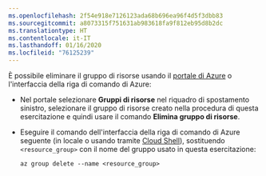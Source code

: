 ```yaml
---
ms.openlocfilehash: 2f54e918e7126123ada68b696ea96f4d5f3dbb83
ms.sourcegitcommit: a8073315f751631ab983618fa9f812eb95d8b2dc
ms.translationtype: HT
ms.contentlocale: it-IT
ms.lasthandoff: 01/16/2020
ms.locfileid: "76125239"
---
```

È possibile eliminare il gruppo di risorse usando il [portale di Azure](https://portal.azure.com) o l'interfaccia della riga di comando di Azure:

- Nel portale selezionare **Gruppi di risorse** nel riquadro di spostamento sinistro, selezionare il gruppo di risorse creato nella procedura di questa esercitazione e quindi usare il comando **Elimina gruppo di risorse**.

- Eseguire il comando dell'interfaccia della riga di comando di Azure seguente (in locale o usando tramite [Cloud Shell](/cloud-shell/overview)), sostituendo `<resource_group>` con il nome del gruppo usato in questa esercitazione:

    ```azurecli
    az group delete --name <resource_group>
    ```
